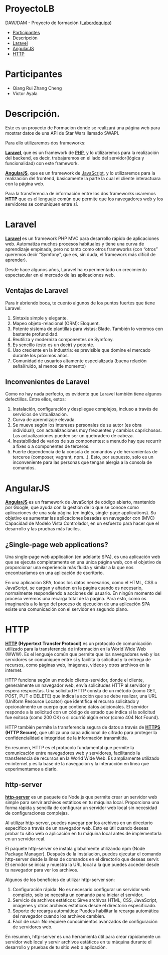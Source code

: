 # ProyectoLB

DAW/DAM - Proyecto de formación ([Labordequipo](https://job.labordequipo.es/2022/11/08/operario-a-de-limpieza-para-sustituciones-limpiezas-generales-etc-2-2/))

- [Participantes](#participantes)
- [Descripción](#descripción)
- [Laravel](#laravel)
- [AngularJS](#angularjs)
- [HTTP](#http)

# Participantes 

- Qiang Rui Zhang Cheng  
- Victor Ayala



# Descripción.

Este es un proyecto de Formación donde se realizará una página web para mostrar datos de una API de Star Wars llamado SWAPI.

Para ello utilizaremos dos frameworks:

**[Laravel](#laravel)**, que es un framework de [PHP](https://www.php.net/manual/es/), y lo utilizaremos para la realización del backend, es decir, trabajaremos en el lado del servidor(lógica y funcionalidad) con este framework.

**[AngularJS](#angularjs)**, que es un framework de [JavaScript](https://developer.mozilla.org/en-US/docs/Web/JavaScript), y lo utilizaremos para la realización del frontend, basicamente la parte la cual el cliente interactuara con la página web.

Para la transferencia de información entre los dos frameworks usaremos **[HTTP](https://developer.mozilla.org/es/docs/Web/HTTP)** que es el lenguaje común que permite que los navegadores web y los servidores se comuniquen entre sí.


# Laravel

**[Laravel](https://laravel.com/docs/10.x/readme)**  es un framework PHP MVC para desarrollo rápido de aplicaciones web. Automatiza muchos procesos habituales y tiene una curva de aprendizaje empinada, pero no tanto como otros frameworks (con “otros” queremos decir “Symfony”, que es, sin duda, el framework más difícil de aprender).

Desde hace algunos años, Laravel ha experimentado un crecimiento espectacular en el mercado de las aplicaciones web.

## Ventajas de Laravel

Para ir abriendo boca, te cuento algunos de los puntos fuertes que tiene Laravel:

1. Sintaxis simple y elegante.  
2. Mapeo objeto-relacional (ORM): Eloquent.
3. Potente sistema de plantillas para vistas: Blade. También lo veremos con bastante profundidad.  
4. Reutiliza y moderniza componentes de Symfony.
5. Es sencillo (esto es un decir) y potente.
6. Uso creciente en la industria: es previsible que domine el mercado durante los próximos años.
7. Comunidad de usuarios altamente especializada (buena relación señal/ruido, al menos de momento)

## Inconvenientes de Laravel

Como no hay nada perfecto, es evidente que Laravel también tiene algunos defectillos. Entre ellos, estos:

1. Instalación, configuración y despliegue complejos, incluso a través de servicios de virtualización.
2. Curva de aprendizaje elevada.
3. Se mueve según los intereses personales de su autor (es obra individual), con actualizaciones muy frecuentes y cambios caprichosos. Las actualizaciones pueden ser un quebradero de cabeza.
4. Inestabilidad de varios de sus componentes: a menudo hay que recurrir a fixes o a componentes de terceros.
5. Fuerte dependencia de la consola de comandos y de herramientas de terceros (composer, vagrant, npm…). Esto, por supuesto, solo es un inconveniente para las personas que tengan alergia a la consola de comandos.

# AngularJS

**[AngularJS](http://expertojava.ua.es/experto/restringido/2015-16/angular/angularjs.pdf)** es un framework de JavaScript de código abierto, mantenido por Google, que ayuda con la gestión de lo que se conoce como aplicaciones de una sola página (en inglés, single-page applications). Su objetivo es aumentar las aplicaciones basadas en navegador con (MVC) Capacidad de Modelo Vista Controlador, en un esfuerzo para hacer que el desarrollo y las pruebas más fáciles.

## ¿Single-page web applications?
Una single-page web application (en adelante SPA), es una aplicación web que se ejecuta completamente en una única página web, con el objetivo de proporcionar una experiencia más fluida y similar a la que nos encontraríamos en una aplicación de escritorio.

En una aplicación SPA, todos los datos necesarios, como el HTML, CSS o JavaScript, se cargan y añaden en la página cuando es necesario, normalmente respondiendo a acciones del usuario. En ningún momento del proceso veremos una recarga total de la página. Para esto, como os imaginaréis a lo largo del proceso de ejecución de una aplicación SPA existe una comunicación con el servidor en segundo plano.

# HTTP

**[HTTP](https://developer.mozilla.org/es/docs/Web/HTTP) (Hypertext Transfer Protocol)** es un protocolo de comunicación utilizado para la transferencia de información en la World Wide Web (WWW). Es el lenguaje común que permite que los navegadores web y los servidores se comuniquen entre sí y facilita la solicitud y la entrega de recursos, como páginas web, imágenes, videos y otros archivos en la internet.

HTTP funciona según un modelo cliente-servidor, donde el cliente, generalmente un navegador web, envía solicitudes HTTP al servidor y espera respuestas. Una solicitud HTTP consta de un método (como GET, POST, PUT o DELETE) que indica la acción que se debe realizar, una URL (Uniform Resource Locator) que identifica el recurso solicitado y opcionalmente un cuerpo que contiene datos adicionales. El servidor responde a la solicitud con un código de estado que indica si la solicitud fue exitosa (como 200 OK) o si ocurrió algún error (como 404 Not Found).

HTTP también permite la transferencia segura de datos a través de **[HTTPS](https://www.cloudflare.com/es-es/learning/ssl/what-is-https/) (HTTP Secure)**, que utiliza una capa adicional de cifrado para proteger la confidencialidad e integridad de la información transmitida.

En resumen, HTTP es el protocolo fundamental que permite la comunicación entre navegadores web y servidores, facilitando la transferencia de recursos en la World Wide Web. Es ampliamente utilizado en internet y es la base de la navegación y la interacción en línea que experimentamos a diario.

## http-server

**[http-server](https://www.npmjs.com/package/http-server)** es un paquete de Node.js que permite crear un servidor web simple para servir archivos estáticos en tu máquina local. Proporciona una forma rápida y sencilla de configurar un servidor web local sin necesidad de configuraciones complejas.

Al utilizar http-server, puedes navegar por los archivos en un directorio específico a través de un navegador web. Esto es útil cuando deseas probar tu sitio web o aplicación en tu máquina local antes de implementarla en un servidor real.

El paquete http-server se instala globalmente utilizando npm (Node Package Manager). Después de la instalación, puedes ejecutar el comando http-server desde la línea de comandos en el directorio que deseas servir. El servidor se inicia y muestra la URL local a la que puedes acceder desde tu navegador para ver los archivos.

Algunos de los beneficios de utilizar http-server son:

1. Configuración rápida: No es necesario configurar un servidor web completo, solo se necesita un comando para iniciar el servidor.
2. Servicio de archivos estáticos: Sirve archivos HTML, CSS, JavaScript, imágenes y otros archivos estáticos desde el directorio especificado.
3. Soporte de recarga automática: Puedes habilitar la recarga automática del navegador cuando los archivos cambien.
4. Fácil de usar: No requiere conocimientos avanzados de configuración de servidores web.

En resumen, http-server es una herramienta útil para crear rápidamente un servidor web local y servir archivos estáticos en tu máquina durante el desarrollo y pruebas de tu sitio web o aplicación.